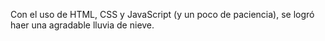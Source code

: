 Con el uso de HTML, CSS y JavaScript (y un poco de paciencia), se logró haer una agradable lluvia de nieve.
